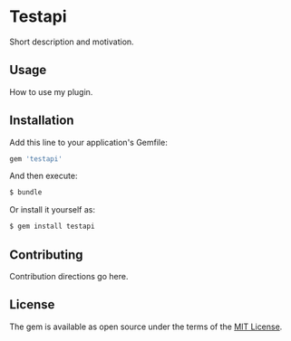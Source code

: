 # Testapi

Short description and motivation.

## Usage

How to use my plugin.

## Installation
Add this line to your application's Gemfile:

```ruby
gem 'testapi'
```

And then execute:
```bash
$ bundle
```

Or install it yourself as:
```bash
$ gem install testapi
```

## Contributing
Contribution directions go here.

## License
The gem is available as open source under the terms of the [MIT License](http://opensource.org/licenses/MIT).
